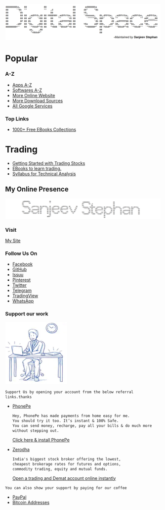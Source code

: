 ![public space](https://github.com/SanjeevStephan/Figlets/blob/master/images/figlet-univers-digital-space.png)

# Popular
### A-Z
* <a href="https://github.com/SanjeevStephan/MySpace-Public/blob/master/Apps-A-Z.md">Apps A-Z</a>
* <a href="https://github.com/SanjeevStephan/MySpace-Public/blob/master/Softwares-A-Z.md">Softwares A-Z</a>
* <a href="https://github.com/SanjeevStephan/MySpace-Public/blob/master/Online-Websites.md">More Online Website</a>
* <a href="https://github.com/SanjeevStephan/MySpace-Public/blob/master/Website-for-Downloads.md">More Download Sources</a>
* <a href="https://github.com/SanjeevStephan/MySpace-Public/blob/master/Google-Links.md">All Google Services</a>

### Top Links
* <a href="https://drive.google.com/drive/folders/1N1FAECgBaZPfJQVmIdMZ32Sc03BgLIdW?usp=sharing">1000+ Free EBooks Collections</a>
# Trading
* <a href="https://github.com/SanjeevStephan/DigitalSpace/blob/master/Day-Trading/README.md">Getting Started with Trading Stocks</a>  
* <a href="https://github.com/SanjeevStephan/MySpace-Public/blob/master/Ebooks/technical_analysis_ebooks.md">EBooks to learn trading.</a> 
* <a href="https://github.com/SanjeevStephan/MySpace-Public/blob/master/Day-Trading/syllabus_technical_analysis.md">Syllabus for Technical Analysis</a>
## My Online Presence 
![public space](https://github.com/SanjeevStephan/Figlets/blob/master/images/figlet-univers-sanjeev-stephan.png)
### Visit 
<a href="https://sites.google.com/view/sanjeevstephan/home">My Site</a>

### Follow Us On
* <a href="https://www.facebook.com/mrsanjevstephan">Facebook</a>
* <a href="https://github.com/SanjeevStephan">GitHub</a>
* <a href="https://issuu.com/samstephan164">Issuu</a>
* <a href="www.pinterest.com/SanjeevStephan">Pinterest</a>
* <a href="https://twitter.com/sanjeevstephan">Twitter</a>
* <a href="http://telegram.me/mrsanjeevstephan">Telegram</a>
* <a href="https://www.tradingview.com/u/SanjeevStephan/">TradingView</a>
* <a href="https://api.whatsapp.com/send?phone=916201432196">WhatsApp</a>


### Support our work 
  <img src="https://github.com/SanjeevStephan/DigitalSpace/blob/master/Images/user.jpg" width="200px" height="200px"/>
 
    Support Us by opening your account from the below referral links.thanks
   * <a href="https://phon.pe/700pgk6i">PhonePe</a>   
        
         Hey, PhonePe has made payments from home easy for me. 
         You should try it too. It’s instant & 100% Safe. 
         You can send money, recharge, pay all your bills & do much more without stepping out. 
        <a href="https://phon.pe/700pgk6i">Click here & install PhonePe</a>
   * <a href="https://zerodha.com/open-account?c=QJ2734">Zerodha</a>
   
         India's biggest stock broker offering the lowest, 
         cheapest brokerage rates for futures and options, 
         commodity trading, equity and mutual funds.
        <a href="https://zerodha.com/open-account?c=QJ2734">Open a trading and Demat account online instantly</a> 
   
    You can also show your support by paying for our coffee
   * <a href="https://www.paypal.me/9661269211">PayPal</a> 
   * <a href="https://github.com/SanjeevStephan/MySpace-Public/blob/master/MyBitcoin-Address.md">Bitcoin Addresses</a>

